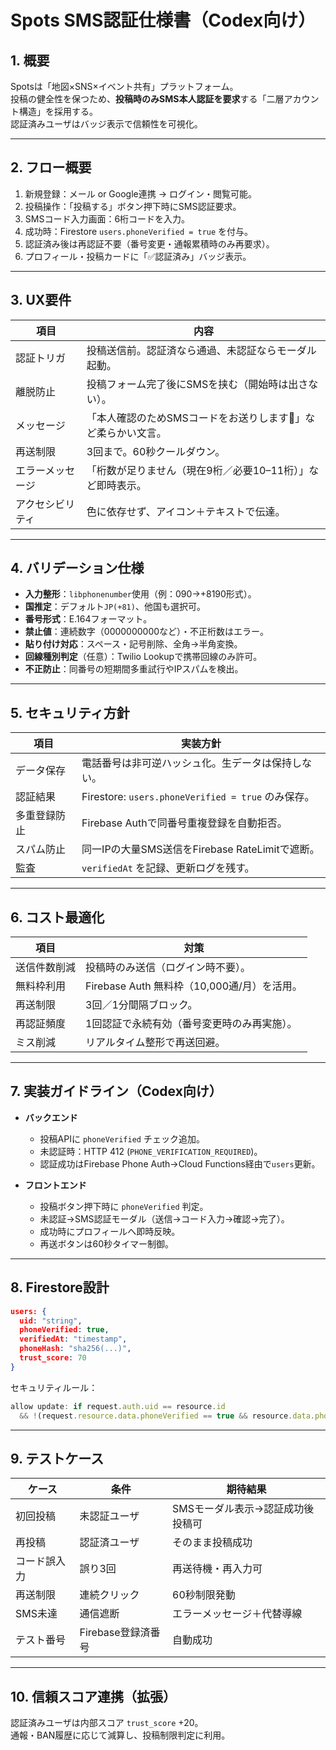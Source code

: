 # **Spots SMS認証仕様書（Codex向け）**

## 1. 概要
Spotsは「地図×SNS×イベント共有」プラットフォーム。  
投稿の健全性を保つため、**投稿時のみSMS本人認証を要求**する「二層アカウント構造」を採用する。  
認証済みユーザはバッジ表示で信頼性を可視化。

---

## 2. フロー概要
1. 新規登録：メール or Google連携 → ログイン・閲覧可能。  
2. 投稿操作：「投稿する」ボタン押下時にSMS認証要求。  
3. SMSコード入力画面：6桁コードを入力。  
4. 成功時：Firestore `users.phoneVerified = true` を付与。  
5. 認証済み後は再認証不要（番号変更・通報累積時のみ再要求）。  
6. プロフィール・投稿カードに「✅認証済み」バッジ表示。

---

## 3. UX要件
| 項目 | 内容 |
|------|------|
| 認証トリガ | 投稿送信前。認証済なら通過、未認証ならモーダル起動。 |
| 離脱防止 | 投稿フォーム完了後にSMSを挟む（開始時は出さない）。 |
| メッセージ | 「本人確認のためSMSコードをお送りします📱」など柔らかい文言。 |
| 再送制限 | 3回まで。60秒クールダウン。 |
| エラーメッセージ | 「桁数が足りません（現在9桁／必要10–11桁）」など即時表示。 |
| アクセシビリティ | 色に依存せず、アイコン＋テキストで伝達。 |

---

## 4. バリデーション仕様
- **入力整形**：`libphonenumber`使用（例：090→+8190形式）。  
- **国推定**：デフォルト`JP(+81)`、他国も選択可。  
- **番号形式**：E.164フォーマット。  
- **禁止値**：連続数字（0000000000など）・不正桁数はエラー。  
- **貼り付け対応**：スペース・記号削除、全角→半角変換。  
- **回線種別判定**（任意）：Twilio Lookupで携帯回線のみ許可。  
- **不正防止**：同番号の短期間多重試行やIPスパムを検出。  

---

## 5. セキュリティ方針
| 項目 | 実装方針 |
|------|-----------|
| データ保存 | 電話番号は非可逆ハッシュ化。生データは保持しない。 |
| 認証結果 | Firestore: `users.phoneVerified = true` のみ保存。 |
| 多重登録防止 | Firebase Authで同番号重複登録を自動拒否。 |
| スパム防止 | 同一IPの大量SMS送信をFirebase RateLimitで遮断。 |
| 監査 | `verifiedAt` を記録、更新ログを残す。 |

---

## 6. コスト最適化
| 項目 | 対策 |
|------|------|
| 送信件数削減 | 投稿時のみ送信（ログイン時不要）。 |
| 無料枠利用 | Firebase Auth 無料枠（10,000通/月）を活用。 |
| 再送制限 | 3回／1分間隔ブロック。 |
| 再認証頻度 | 1回認証で永続有効（番号変更時のみ再実施）。 |
| ミス削減 | リアルタイム整形で再送回避。 |

---

## 7. 実装ガイドライン（Codex向け）
- **バックエンド**  
  - 投稿APIに `phoneVerified` チェック追加。  
  - 未認証時：HTTP 412 (`PHONE_VERIFICATION_REQUIRED`)。  
  - 認証成功はFirebase Phone Auth→Cloud Functions経由で`users`更新。  

- **フロントエンド**  
  - 投稿ボタン押下時に `phoneVerified` 判定。  
  - 未認証→SMS認証モーダル（送信→コード入力→確認→完了）。  
  - 成功時にプロフィールへ即時反映。  
  - 再送ボタンは60秒タイマー制御。  

---

## 8. Firestore設計
```json
users: {
  uid: "string",
  phoneVerified: true,
  verifiedAt: "timestamp",
  phoneHash: "sha256(...)",
  trust_score: 70
}
```

セキュリティルール：
```js
allow update: if request.auth.uid == resource.id
  && !(request.resource.data.phoneVerified == true && resource.data.phoneVerified != true);
```

---

## 9. テストケース
| ケース | 条件 | 期待結果 |
|--------|------|----------|
| 初回投稿 | 未認証ユーザ | SMSモーダル表示→認証成功後投稿可 |
| 再投稿 | 認証済ユーザ | そのまま投稿成功 |
| コード誤入力 | 誤り3回 | 再送待機・再入力可 |
| 再送制限 | 連続クリック | 60秒制限発動 |
| SMS未達 | 通信遮断 | エラーメッセージ＋代替導線 |
| テスト番号 | Firebase登録済番号 | 自動成功 |

---

## 10. 信頼スコア連携（拡張）
認証済みユーザは内部スコア `trust_score` +20。  
通報・BAN履歴に応じて減算し、投稿制限判定に利用。
